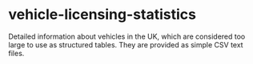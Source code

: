 # vehicle-licensing-statistics
Detailed information about vehicles in the UK, which are considered too large to use as structured tables. They are provided as simple CSV text files.
